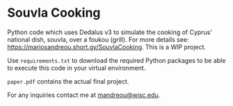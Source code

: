 # Souvla Cooking

Python code which uses Dedalus v3 to simulate the cooking of Cyprus' national dish, souvla, over a foukou (grill). For more details see: https://mariosandreou.short.gy/SouvlaCooking. This is a WIP project.

Use `requirements.txt` to download the required Python packages to be able to execute this code in your virtual environment.

`paper.pdf` contains the actual final project.

For any inquiries contact me at mandreou@wisc.edu.
